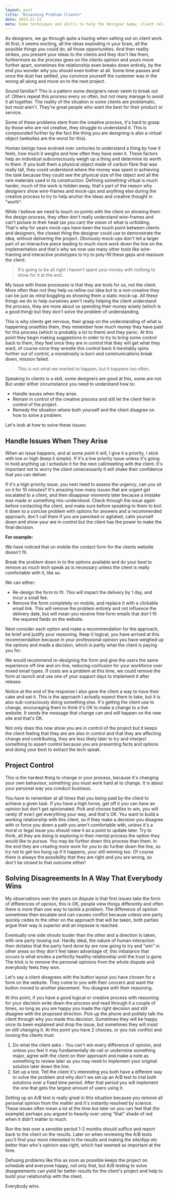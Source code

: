 ```yaml
---
layout: post
title: "Disarming Problem Clients"
date: 2013-11-12
meta: Some techniques and skills to help the designer &amp; client relationship .
---
```


As designers, we go through quite a hazing when setting out on client work. At first, it seems exciting, all the ideas exploding in your brain, all the possible things you could do, all those opportunities. And then reality strikes, you present your ideas to the clients and they don't like them, furthermore as the process goes on the clients opinion and yours move further apart, sometimes the relationship even breaks down entirely, by the end you wonder why you should even bother at all. Some time passes and once the dust has settled, you convince yourself the customer was in the wrong all along and move on to the next project.

Sound familiar? This is a pattern some designers never seem to break out of. Others repeat this process every so often, but not many manage to avoid it all together. The reality of the situation is some clients are problematic, but most aren't. They're great people who want the best for their product or service.

Some of these problems stem from the creative process, it's hard to grasp by those who are not creative, they struggle to understand it. This is compounded further by the fact the thing you are designing is also a virtual object (websites are the worst for this).

Human beings have evolved over centuries to understand a thing by how it feels, how much it weighs and how often they have seen it. These factors help an individual subconsciously weigh up a thing and determine its worth to them. If you built them a physical object made of carbon fibre that was really tall, they could understand where the money was spent in achieving the task because they could see the physical size of the object and all the rare materials used in its construction. Defining something virtual is much harder, much of the work is hidden away, that's part of the reason why designers show wire-frames and mock-ups and anything else during the creative process to try to help anchor the ideas and creative thought in "worth".

While I believe we need to touch on points with the client on showing them the design process, they often don't really understand wire-frames and can't picture in their head (as you can) the vision of what is unfolding. That's why for years mock-ups have been the touch point between clients and designers, the closest thing the designer could use to demonstrate the idea, without delivering the project. Obviously mock-ups don't tell a larger part of an interactive piece leading to much more work down the line on the implementation and that's why we now use many other tools like wire-framing and interactive prototypes to try to poly-fill these gaps and reassure the client:

>  It's going to be all right I haven't spent your money with nothing to show for it at the end.

My issue with these processes is that they are tools for us, not the client. More often than not they help us refine our idea but to a non-creative they can be just as mind boggling as showing them a static mock-up. All these things we do to help ourselves aren't really helping the client understand the process, they are more about us spending their money wisely (which is a good thing) but they don't solve the problem of understanding.

This is why clients get nervous, their grasp on the understanding of what is happening unsettles them, they remember how much money they have paid for this process (which is probably a lot to them) and they panic. At this point they begin making suggestions in order to try to bring some control back to them, they feel once they are in control that they will get what they want, of course once they wrestle this control back it inevitably spins further out of control, a monstrosity is born and communications break down, mission failed.

>  This is not what we wanted to happen, but it happens too often.

Speaking to clients is a skill, some designers are good at this, some are not. But under either circumstance you need to understand how to:

-  Handle issues when they arise.
-  Remain in control of the creative process and still let the client feel in control of the project.
-  Remedy the situation where both yourself and the client disagree on how to solve a problem.

Let's look at how to solve these issues:


## Handle Issues When They Arise

When an issue happens, and at some point it will, I give it a priority, I stick with low or high (keep it simple). If it's a low priority issue unless it's going to hold anything up I schedule it for the next call/meeting with the client. It's important not to worry the client unnecessarily it will shake their confidence that you can deliver.

If it's a high priority issue, you next need to assess the urgency, can you sit on it for 10 minutes? It's amazing how many issues that are urgent get escalated to a client, and then disappear moments later because a mistake was made or something mis-understood. Check through the issue again before contacting the client, and make sure before speaking to them to boil it down to a concise problem with options for answers and a recommended approach, don't call them if you are panicked or agitated, calm yourself down and show your are in control but the client has the power to make the final decision.

**For example:**

We have noticed that on mobile the contact form for the clients website doesn't fit.

Break the problem down in to the options available and do your best to remove as much tech speak as is necessary unless the client is really comfortable with it, like so.

We can either:

-  Re-design the form to fit. This will impact the delivery by 1 day, and incur a small fee.
-  Remove the form completely on mobile, and replace it with a clickable email link. This will remove the problem entirely and not influence the delivery date, but will mean you receive free form emails that don't fit the required fields on the website.

Next consider each option and make a recommendation for the approach, be brief and justify your reasoning, Keep it logical, you have arrived at this recommendation because in your professional opinion you have weighed up the options and made a decision, which is partly what the client is paying you for:

We would recommend re-designing the form and give the users the same experience off-line and on-line, reducing confusion for your workforce over mixed email types. If costs are a problem at this time, we could remove the form at launch and use one of your support days to implement it after release.

Notice at the end of the response I also gave the client a way to have their cake and eat it. This is the approach I actually expect them to take, but it is also sub-consciously doing something else. It's getting the client use to change, encouraging them to think it's OK to make a change to a live website. It sends the message that change can and will happen on the new site and that's OK.

Not only does this now show you are in control of the project but it keeps the client feeling that they are are also in control  and that they are affecting change and contributing, they are less likely later to try and interject something to assert control because you are presenting facts and options and doing your best to extract the tech speak.


## Project Control

This is the hardest thing to change in your process, because it's changing your own behaviour, something you must work hard at to change. It is about your personal way you conduct business.

You have to remember at all times that you being paid by the client to achieve a given task. If you have a high horse, get off it you can have an opinion but don't get opinionated. Pick and choose battles to win, you will rarely (if ever) get everything your way, and that's OK. You want to build a working relationship with this client, so if they make a decision you disagree with or force you down a path you aren't comfortable with, unless it's a moral or legal issue you should view it as a point to update later. Try to think, all they are doing is exploring in their mental process the option they would like to pursue. You may be further down this process than them. In the end they are creating more work for you to do further down the line, so try not to get too hung up if it happens, your still winning too. Of course there is always the possibility that they are right and you are wrong, so don't be closed to that outcome either!

## Solving Disagreements In A Way That Everybody Wins

My observations over the years on dispute is that first issues take the form of differences of opinion, this is OK, people view things differently and often there is more than one way to tackle a problem. The difference of opinion sometimes then escalate and can causes conflict because unless one party quickly cedes to the other on the approach that will be taken, both parties argue their way is superior and an impasse is reached.

Eventually one side shouts louder than the other and a direction is taken, with one party loosing out. Hardly ideal, the nature of human interaction then dictates that the party hard done by are now going to try and "win" in other areas so they don't feel taken advantage of, this imbalance that occurs is what erodes a perfectly healthy relationship until the trust is gone. The trick is to remove the personal opinions from the whole dispute and everybody feels they won.

Let's say a client disagrees with the button layout you have chosen for a form on the website. They come to you with their concern and want the button moved to another placement. You disagree with their reasoning.

At this point, if you have a good logical or creative process with reasoning for your decision write down the process and read through it a couple of times, so long as you are happy you made the right decision and still disagree with the proposed direction. Pick up the phone and politely talk the client through why you made this decision. Sometimes they will be happy once its been explained and drop the issue, but sometimes they will insist on still changing it. At this point you have 2 choices, or you risk conflict and loosing the clients trust.

1. Do what the client asks - You can't win every difference of opinion, and unless you feel it may fundamentally de-rail or undermine something major, agree with the client on their approach and make a note as something to review later as you may need to implement your original solution later down the line.
2. Set up a test. Tell the client it's interesting you both have a different way to solve the problem and why don't we set up an A/B test to trial both solutions over a fixed time period. After that period you will implement the one that gets the largest amount of users using it.

Setting up an A/B test is really great in this situation because you remove all personal opinion from the matter and it's instantly resolved by science. These issues often mean a lot at the time but later on you can feel that (for example) perhaps you argued to heavily over using "that" shade of red when it didn't matter to much.

Run the test over a sensible period 1-2 months should suffice and report back to the client on the results. Later on when reviewing the A/B tests you'll find your more interested in the results and making the site/App etc better than who's opinion was right, which had seemed so important at the time.

Defusing problems like this as soon as possible keeps the project on schedule and everyone happy, not only that, but A/B testing to solve disagreements can yield far better results for the client's project and help to build your relationship with the client.

Everybody wins.

